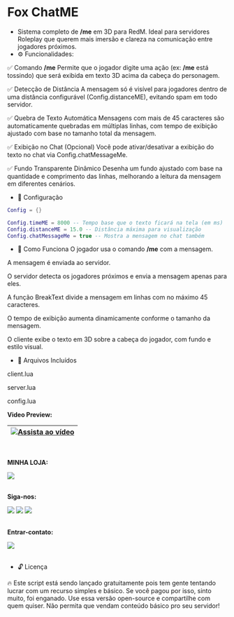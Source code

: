 # Fox ChatME

- Sistema completo de **/me** em 3D para  RedM. Ideal para servidores Roleplay que querem mais imersão e clareza na comunicação entre jogadores próximos.
- :gear: Funcionalidades:

:white_check_mark: Comando **/me**
Permite que o jogador digite uma ação (ex: **/me** está tossindo) que será exibida em texto 3D acima da cabeça do personagem.

:white_check_mark: Detecção de Distância
A mensagem só é visível para jogadores dentro de uma distância configurável (Config.distanceME), evitando spam em todo servidor.

:white_check_mark: Quebra de Texto Automática
Mensagens com mais de 45 caracteres são automaticamente quebradas em múltiplas linhas, com tempo de exibição ajustado com base no tamanho total da mensagem.

:white_check_mark: Exibição no Chat (Opcional)
Você pode ativar/desativar a exibição do texto no chat via Config.chatMessageMe.

:white_check_mark: Fundo Transparente Dinâmico
Desenha um fundo ajustado com base na quantidade e comprimento das linhas, melhorando a leitura da mensagem em diferentes cenários.

- :wrench: Configuração
```lua
Config = {}

Config.timeME = 8000 -- Tempo base que o texto ficará na tela (em ms)
Config.distanceME = 15.0 -- Distância máxima para visualização
Config.chatMessageMe = true -- Mostra a mensagem no chat também
```
- :brain: Como Funciona
O jogador usa o comando **/me** com a mensagem.

A mensagem é enviada ao servidor.

O servidor detecta os jogadores próximos e envia a mensagem apenas para eles.

A função BreakText divide a mensagem em linhas com no máximo 45 caracteres.

O tempo de exibição aumenta dinamicamente conforme o tamanho da mensagem.

O cliente exibe o texto em 3D sobre a cabeça do jogador, com fundo e estilo visual.

- :open_file_folder: Arquivos Incluídos

client.lua

server.lua

config.lua

**Video Preview:**

| [![Assista ao vídeo](https://img.youtube.com/vi/RPYPia3zILk/0.jpg)](https://www.youtube.com/watch?v=RPYPia3zILk) |
| --- |

 <br>

**MINHA LOJA:**
<div> 
   <a href="https://discord.gg/ySk8WVzY5n" target="_blank"><img src="https://img.shields.io/badge/Discord-7289DA?style=for-the-badge&logo=discord&logoColor=white" target="_blank"></a>
</div>

 <br>

**Siga-nos:**
<div> 
  <a href="https://www.youtube.com/@SRIGAMERTV" target="_blank"><img src="https://img.shields.io/badge/YouTube-FF0000?style=for-the-badge&logo=youtube&logoColor=white" target="_blank"></a>
  <a href="https://www.instagram.com/sr.igamer_tv" target="_blank"><img src="https://img.shields.io/badge/-Instagram-%23E4405F?style=for-the-badge&logo=instagram&logoColor=white" target="_blank"></a>
   <a href="https://discord.gg/kh2KTGvaVX" target="_blank"><img src="https://img.shields.io/badge/Discord-7289DA?style=for-the-badge&logo=discord&logoColor=white" target="_blank"></a>
</div>

 <br>

**Entrar-contato:**
 <div>
    <a href = "mailto:kelvinsom22kb@gmail.com"><img src="https://img.shields.io/badge/-Gmail-%23333?style=for-the-badge&logo=gmail&logoColor=white" target="_blank"></a>
 </div>

 <br>

- :unlock: Licença

:fire: Este script está sendo lançado gratuitamente pois tem gente tentando lucrar com um recurso simples e básico.
Se você pagou por isso, sinto muito, foi enganado. Use essa versão open-source e compartilhe com quem quiser.
Não permita que vendam conteúdo básico pro seu servidor!
